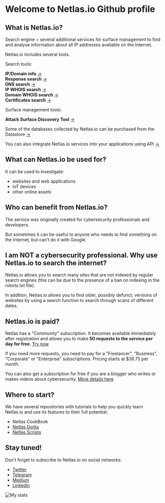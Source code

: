 

# Welcome to Netlas.io Github profile

## What is Netlas.io?


Search engine + several additional services for surface management to find and analyse information about all IP addresses available on the Internet.

Netlas.io includes several tools.


Search tools:

**IP/Domain info** [→](https://app.netlas.io/host/)   
**Response search** [→](https://app.netlas.io/responses/)  
**DNS search** [→](https://app.netlas.io/domains/)   
**IP WHOIS search** [→](https://app.netlas.io/whois/ip/)   
**Domain WHOIS search** [→](https://app.netlas.io/whois/domains/)   
**Certificates search** [→](https://app.netlas.io/certs/)  



Surface management tools:

**Attack Surface Discovery Tool** [→](https://app.netlas.io/asd/)  

  
Some of the databases collected by Netlas.io can be purchased from the Datastore [→](https://app.netlas.io/datastore/)  

You can also integrate Netlas.io services into your applications using API [→](https://netlas.io/api)  


## What can Netlas.io be used for?

It can be used to investigate:

* websites and web applications
* IoT devices 
* other online assets



## Who can benefit from Netlas.io?


The service was originally created for cybersecurity professionals and developers. 

But sometimes it can be useful to anyone who needs to find something on the Internet, but can't do it with Google.



## I am NOT a cybersecurity professional. Why use Netlas.io to search the internet?

Netlas.io allows you to search many sites that are not indexed by regular search engines (this can be due to the presence of a ban on indexing in the robots.txt file). 


In addition, Netlas.io allows you to find older, possibly defunct, versions of websites by using a search function to search through scans of different dates.




## Netlas.io is paid?

Netlas has a "Community" subscription. It becomes available immediately after registration and allows you to make **50 requests to the service per day for free**. [Try now]([https://app.netlas.io/plans/](https://app.netlas.io/host/))
 

If you need more requests, you need to pay for a "Freelancer", "Business", "Corporate" or "Enterprise" subscriptions. Pricing starts at $36.75 per month.

You can also get a subscription for free if you are a blogger who writes or makes videos about cybersecurity. [More details here](https://app.netlas.io/plans/)


## Where to start?

We have several repositories with tutorials to help you quickly learn Netlas.io and use its features to their full potential:

* Netlas CookBook
* [Netlas Dorks](https://github.com/netlas-io/netlas-dorks)
* [Netlas Scripts](https://github.com/netlas-io/netlas-scripts)
  


## Stay tuned!

Don't forget to subscribe to Netlas.io on social networks:

* [Twitter](https://twitter.com/Netlas_io)
* [Telegram](https://t.me/netlas)
* [Medium](https://netlas.medium.com/)
* [Linkedin](https://www.linkedin.com/company/netlas-io/)


![My stats](https://github-readme-stats.vercel.app/api?username=netlas-io&count_private=true&show_icons=true&theme=dark)
